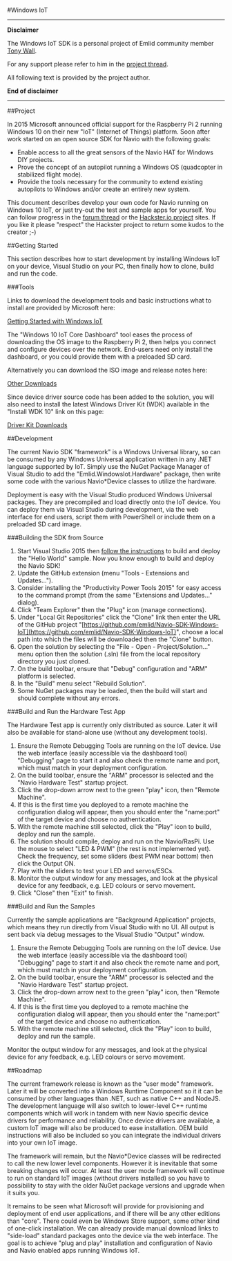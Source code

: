 #Windows IoT

----------

**Disclaimer**

The Windows IoT SDK is a personal project of Emlid community member [Tony Wall](http://community.emlid.com/users/codechief).

For any support please refer to him in the [project thread](http://community.emlid.com/t/windows-10-iot-image-for-navio/381/last).

All following text is provided by the project author.

**End of disclaimer**

----------

##Project

In 2015 Microsoft announced official support for the Raspberry Pi 2 running Windows 10 on their new "IoT" (Internet of Things) platform. Soon after work started on an open source SDK for Navio with the following goals:

 - Enable access to all the great sensors of the Navio HAT for Windows DIY projects.
 - Prove the concept of an autopilot running a Windows OS (quadcopter in stabilized flight mode).
 - Provide the tools necessary for the community to extend existing autopilots to Windows and/or create an entirely new system.

This document describes develop your own code for Navio running on Windows 10 IoT, or just try-out the test and sample apps for yourself. You can follow progress in the [forum thread](http://community.emlid.com/t/windows-10-iot-image-for-navio/381/last) or the [Hackster.io project](https://www.hackster.io/team-code-for-robots/navio-sdk-for-windows-iot) sites. If you like it please "respect" the Hackster project to return some kudos to the creator ;-)

##Getting Started

This section describes how to start development by installing Windows IoT on your device, Visual Studio on your PC, then finally how to clone, build and run the code.

###Tools

Links to download the development tools and basic instructions what to install are provided by Microsoft here:

[Getting Started with Windows IoT](http://ms-iot.github.io/content/en-US/GetStarted.htm)

The "Windows 10 IoT Core Dashboard" tool eases the process of downloading the OS image to the Raspberry Pi 2, then helps you connect and configure devices over the network. End-users need only install the dashboard, or you could provide them with a preloaded SD card.

Alternatively you can download the ISO image and release notes here:

[Other Downloads](http://ms-iot.github.io/content/en-US/Downloads.htm)

Since device driver source code has been added to the solution, you will also need to install the latest Windows Driver Kit (WDK) available in the "Install WDK 10" link on this page:

[Driver Kit Downloads](https://msdn.microsoft.com/en-US/windows/hardware/dn913721%28v=vs.8.5%29.aspx?f=255&MSPPError=-2147217396)

##Development

The current Navio SDK "framework" is a Windows Universal library, so can be consumed by any Windows Universal application written in any .NET language supported by IoT. Simply use the NuGet Package Manager of Visual Studio to add the "Emlid.WindowsIot.Hardware" package, then write some code with the various Navio*Device classes to utilize the hardware.

Deployment is easy with the Visual Studio produced Windows Universal packages. They are precompiled and load directly onto the IoT device. You can deploy them via Visual Studio during development, via the web interface for end users, script them with PowerShell or include them on a preloaded SD card image.

###Building the SDK from Source

 1. Start Visual Studio 2015 then [follow the instructions](http://ms-iot.github.io/content/en-US/win10/samples/HelloWorld.htm) to build and deploy the "Hello World" sample. Now you know enough to build and deploy the Navio SDK!
 2. Update the GitHub extension (menu "Tools - Extensions and Updates...").
 3. Consider installing the "Productivity Power Tools 2015" for easy access to the command prompt (from the same "Extensions and Updates..." dialog).
 4. Click "Team Explorer" then the "Plug" icon (manage connections).
 5. Under "Local Git Repositories" click the "Clone" link then enter the URL of the GitHub project "[https://github.com/emlid/Navio-SDK-Windows-IoT](https://github.com/emlid/Navio-SDK-Windows-IoT)", choose a local path into which the files will be downloaded then the "Clone" button.
 6. Open the solution by selecting the "File - Open - Project/Solution..." menu option then the solution (.sln) file from the local repository directory you just cloned.
 7. On the build toolbar, ensure that "Debug" configuration and "ARM" platform is selected.
 8. In the "Build" menu select "Rebuild Solution". 
 9. Some NuGet packages may be loaded, then the build will start and should complete without any errors.

###Build and Run the Hardware Test App

The Hardware Test app is currently only distributed as source. Later it will also be available for stand-alone use (without any development tools).

 1. Ensure the Remote Debugging Tools are running on the IoT device. Use the web interface (easily accessible via the dashboard tool) "Debugging" page to start it and also check the remote name and port, which must match in your deployment configuration.
 2. On the build toolbar, ensure the "ARM" processor is selected and the "Navio Hardware Test" startup project.
 3. Click the drop-down arrow next to the green "play" icon, then "Remote Machine".
 4. If this is the first time you deployed to a remote machine the configuration dialog will appear, then you should enter the "name:port" of the target device and choose no authentication.
 5. With the remote machine still selected, click the "Play" icon to build, deploy and run the sample.
 6. The solution should compile, deploy and run on the Navio/RasPi. Use the mouse to select "LED & PWM" (the rest is not implemented yet). Check the frequency, set some sliders (best PWM near bottom) then click the Output ON.
 7. Play with the sliders to test your LED and servos/ESCs.
 8. Monitor the output window for any messages, and look at the physical device for any feedback, e.g. LED colours or servo movement.
 9. Click "Close" then "Exit" to finish.

###Build and Run the Samples

Currently the sample applications are "Background Application" projects, which means they run directly from Visual Studio with no UI. All output is sent back via debug messages to the Visual Studio "Output" window.

 1. Ensure the Remote Debugging Tools are running on the IoT device. Use the web interface (easily accessible via the dashboard tool) "Debugging" page to start it and also check the remote name and port, which must match in your deployment configuration.
 2. On the build toolbar, ensure the "ARM" processor is selected and the "Navio Hardware Test" startup project.
 3. Click the drop-down arrow next to the green "play" icon, then "Remote Machine".
 4. If this is the first time you deployed to a remote machine the configuration dialog will appear, then you should enter the "name:port" of the target device and choose no authentication.
 5. With the remote machine still selected, click the "Play" icon to build, deploy and run the sample.

Monitor the output window for any messages, and look at the physical device for any feedback, e.g. LED colours or servo movement.

##Roadmap

The current framework release is known as the "user mode" framework. Later it will be converted into a Windows Runtime Component so it it can be consumed by other languages than .NET, such as native C++ and NodeJS. The development language will also switch to lower-level C++ runtime components which will work in tandem with new Navio specific device drivers for performance and reliability. Once device drivers are available, a custom IoT image will also be produced to ease installation. OEM build instructions will also be included so you can integrate the individual drivers into your own IoT image.

The framework will remain, but the Navio*Device classes will be redirected to call the new lower level components. However it is inevitable that some breaking changes will occur. At least the user mode framework will continue to run on standard IoT images (without drivers installed) so you have to possibility to stay with the older NuGet package versions and upgrade when it suits you.

It remains to be seen what Microsoft will provide for provisioning and deployment of end user applications, and if there will be any other editions than "core". There could even be Windows Store support, some other kind of one-click installation. We can already provide manual download links to "side-load" standard packages onto the device via the web interface. The goal is to achieve "plug and play" installation and configuration of Navio and Navio enabled apps running Windows IoT.
